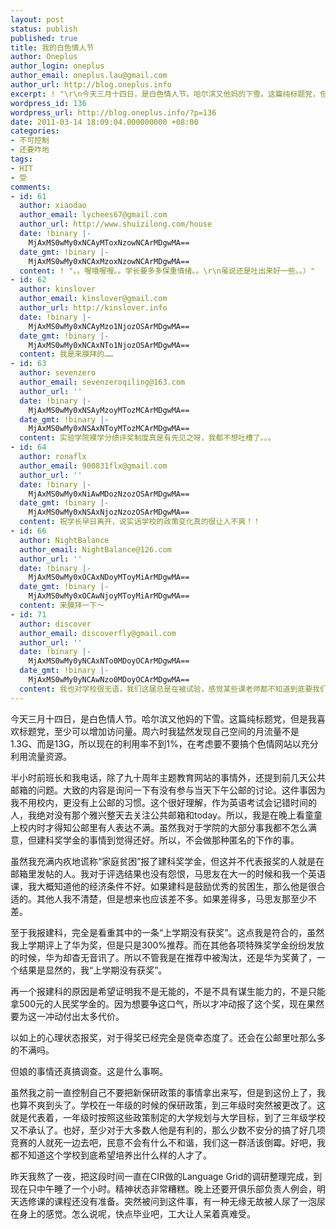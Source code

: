 ```yaml
---
layout: post
status: publish
published: true
title: 我的白色情人节
author: Oneplus
author_login: oneplus
author_email: oneplus.lau@gmail.com
author_url: http://blog.oneplus.info
excerpt: ! "\r\n今天三月十四日，是白色情人节。哈尔滨又他妈的下雪。这篇纯标题党，但是我喜欢标题党，至少可以增加访问量。周六时我猛然发现自己空间的月流量不是1.3G、而是13G，所以现在的利用率不到1%，在考虑要不要搞个色情网站以充分利用流量资源。\r\n\r\n"
wordpress_id: 136
wordpress_url: http://blog.oneplus.info/?p=136
date: 2011-03-14 18:09:04.000000000 +08:00
categories:
- 不可控制
- 还要咋地
tags:
- HIT
- 受
comments:
- id: 61
  author: xiaodao
  author_email: lychees67@gmail.com
  author_url: http://www.shuizilong.com/house
  date: !binary |-
    MjAxMS0wMy0xNCAyMToxNzowNCArMDgwMA==
  date_gmt: !binary |-
    MjAxMS0wMy0xNCAxMzoxNzowNCArMDgwMA==
  content: ! "。。喔哦喔喔。。学长要多多保重情绪。。\r\n虽说还是吐出来好一些。。）"
- id: 62
  author: kinslover
  author_email: kinslover@gmail.com
  author_url: http://kinslover.info
  date: !binary |-
    MjAxMS0wMy0xNCAyMzo1NjozOSArMDgwMA==
  date_gmt: !binary |-
    MjAxMS0wMy0xNCAxNTo1NjozOSArMDgwMA==
  content: 我是来膜拜的……
- id: 63
  author: sevenzero
  author_email: sevenzeroqiling@163.com
  author_url: ''
  date: !binary |-
    MjAxMS0wMy0xNSAyMzoyMTozMCArMDgwMA==
  date_gmt: !binary |-
    MjAxMS0wMy0xNSAxNToyMTozMCArMDgwMA==
  content: 实验学院裸学分绩评奖制度真是有先见之呀，我都不想吐槽了。。。
- id: 64
  author: ronaflx
  author_email: 900831flx@gmail.com
  author_url: ''
  date: !binary |-
    MjAxMS0wMy0xNiAwMDozNzozOSArMDgwMA==
  date_gmt: !binary |-
    MjAxMS0wMy0xNSAxNjozNzozOSArMDgwMA==
  content: 祝学长早日离开，说实话学校的政策变化真的很让人不爽！！
- id: 66
  author: NightBalance
  author_email: NightBalance@126.com
  author_url: ''
  date: !binary |-
    MjAxMS0wMy0xOCAxNDoyMToyMiArMDgwMA==
  date_gmt: !binary |-
    MjAxMS0wMy0xOCAwNjoyMToyMiArMDgwMA==
  content: 来膜拜一下～
- id: 71
  author: discover
  author_email: discoverfly@gmail.com
  author_url: ''
  date: !binary |-
    MjAxMS0wMy0yNCAxNTo0MDoyOCArMDgwMA==
  date_gmt: !binary |-
    MjAxMS0wMy0yNCAwNzo0MDoyOCArMDgwMA==
  content: 我也对学校很无语，我们这届总是在被试验，感觉某些课老师都不知道到底要我们做什么，有些课浪费时间，还有些课次序颠倒
---
```

今天三月十四日，是白色情人节。哈尔滨又他妈的下雪。这篇纯标题党，但是我喜欢标题党，至少可以增加访问量。周六时我猛然发现自己空间的月流量不是1.3G、而是13G，所以现在的利用率不到1%，在考虑要不要搞个色情网站以充分利用流量资源。

半小时前班长和我电话，除了九十周年主题教育网站的事情外，还提到前几天公共邮箱的问题。大致的内容是询问一下有没有参与当天下午公邮的讨论。这件事因为我不用校内，更没有上公邮的习惯。这个很好理解，作为英语考试会记错时间的人，我绝对没有那个雅兴整天去关注公共邮箱和today。所以，我是在晚上看童童上校内时才得知公邮里有人表达不满。虽然我对于学院的大部分事我都不怎么满意，但建科奖学金的事情到觉得还好。所以，不会做那种匿名的下作的事。

虽然我充满内疚地谎称“家庭贫困”报了建科奖学金，但这并不代表报奖的人就是在邮箱里发帖的人。我对于评选结果也没有怨恨，马思友在大一的时候和我一个英语课，我大概知道他的经济条件不好。如果建科是鼓励优秀的贫困生，那么他是很合适的。其他人我不清楚，但是想来也应该差不多。如果差得多，马思友那至少不差。

至于我报建科，完全是看重其中的一条“上学期没有获奖”。这点我是符合的，虽然我上学期评上了华为奖，但是只是300%推荐。而在其他各项特殊奖学金纷纷发放的时候，华为却杳无音讯了。所以不管我是在推荐中被淘汰，还是华为奖黄了，一个结果是显然的，我“上学期没有获奖”。

再一个报建科的原因是希望证明我不是无能的，不是不具有谋生能力的，不是只能拿500元的人民奖学金的。因为想要争这口气，所以才冲动报了这个奖，现在果然要为这一冲动付出太多代价。

以如上的心理状态报奖，对于得奖已经完全是侥幸态度了。还会在公邮里吐那么多的不满吗。

但娘的事情还真搞调查。这是什么事啊。

虽然我之前一直控制自己不要把新保研政策的事情拿出来写，但是到这份上了，我也算不爽到头了。学校在一年级的时候的保研政策，到三年级时突然被更改了。这就是代表着，一年级时按照这些政策制定的大学规划与大学目标，到了三年级学校又不承认了。也好，至少对于大多数人他是有利的，那么少数不安分的搞了好几项竞赛的人就死一边去吧，民意不会有什么不和谐，我们这一群活该倒霉。好吧，我都不知道这个学校到底希望培养出什么样的人才了。

昨天我熬了一夜，把这段时间一直在CIR做的Language Grid的调研整理完成，到现在只中午睡了一个小时。精神状态非常糟糕。晚上还要开俱乐部负责人例会，明天选修课的课程还没有准备。突然被问到这件事，有一种无缘无故被人尿了一泡尿在身上的感觉。怎么说呢，快点毕业吧，工大让人呆着真难受。

